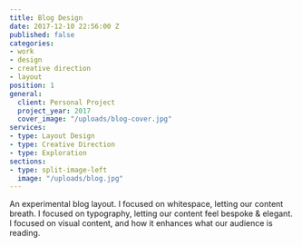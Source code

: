 ```yaml
---
title: Blog Design
date: 2017-12-10 22:56:00 Z
published: false
categories:
- work
- design
- creative direction
- layout
position: 1
general:
  client: Personal Project
  project_year: 2017
  cover_image: "/uploads/blog-cover.jpg"
services:
- type: Layout Design
- type: Creative Direction
- type: Exploration
sections:
- type: split-image-left
  image: "/uploads/blog.jpg"
---
```


An experimental blog layout. I focused on whitespace, letting our content breath. I focused on typography, letting our content feel bespoke & elegant. I focused on visual content, and how it enhances what our audience is reading.